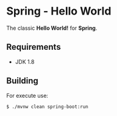 # Spring - Hello World

The classic **Hello World!** for **Spring**.

## Requirements

- JDK 1.8

## Building

For execute use:

`$ ./mvnw clean spring-boot:run`

